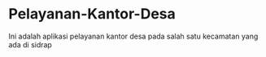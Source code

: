 # Pelayanan-Kantor-Desa
Ini adalah aplikasi pelayanan kantor desa pada salah satu kecamatan yang ada di sidrap

